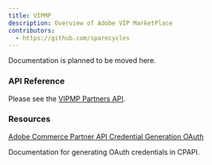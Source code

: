 ```yaml
---
title: VIPMP
description: Overview of Adobe VIP MarketPlace
contributors:
  - https://github.com/sparecycles 
---
```


Documentation is planned to be moved here.

### API Reference

Please see the [VIPMP Partners API](api/).

<DiscoverBlock slots="heading, link, text"/>

### Resources

[Adobe Commerce Partner API Credential Generation OAuth](../../documents/Adobe%20Commerce%20Partner%20API%20Credential%20Generation%20OAuth.pdf)

Documentation for generating OAuth credentials in CPAPI.
